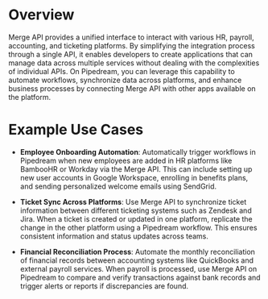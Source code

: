 # Overview

Merge API provides a unified interface to interact with various HR, payroll, accounting, and ticketing platforms. By simplifying the integration process through a single API, it enables developers to create applications that can manage data across multiple services without dealing with the complexities of individual APIs. On Pipedream, you can leverage this capability to automate workflows, synchronize data across platforms, and enhance business processes by connecting Merge API with other apps available on the platform.

# Example Use Cases

- **Employee Onboarding Automation**: Automatically trigger workflows in Pipedream when new employees are added in HR platforms like BambooHR or Workday via the Merge API. This can include setting up new user accounts in Google Workspace, enrolling in benefits plans, and sending personalized welcome emails using SendGrid.

- **Ticket Sync Across Platforms**: Use Merge API to synchronize ticket information between different ticketing systems such as Zendesk and Jira. When a ticket is created or updated in one platform, replicate the change in the other platform using a Pipedream workflow. This ensures consistent information and status updates across teams.

- **Financial Reconciliation Process**: Automate the monthly reconciliation of financial records between accounting systems like QuickBooks and external payroll services. When payroll is processed, use Merge API on Pipedream to compare and verify transactions against bank records and trigger alerts or reports if discrepancies are found.

